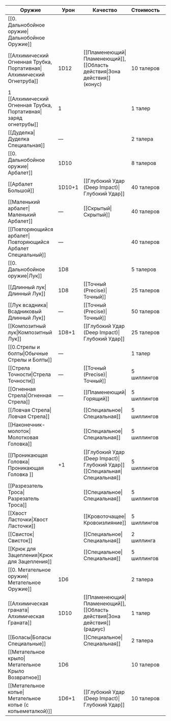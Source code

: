 


| Оружие                                                                | Урон   | Качество                                                                        | Стоимость   |     |     |     |
| --------------------------------------------------------------------- | ------ | ------------------------------------------------------------------------------- | ----------- | --- | --- | --- |
| [[0. Дальнобойное оружие\|Дальнобойное Оружие]]                       |        |                                                                                 |             |     |     |     |
| [[Алхимический Огненная Трубка, Портативная\|Алхимический Огнетруба]] | 1D12   | [[Пламенеющий\|Пламенеющий]], [[Область действия\|Зона действия]] (конус)       | 10 талеров  |     |     |     |
| 1 [[Алхимический Огненная Трубка, Портативная\|заряд огнетрубы]]      | 1      |                                                                                 | 1 талер     |     |     |     |
| [[Дуделка\|Дуделка Специальная]]                                      | —      |                                                                                 | 2 талера    |     |     |     |
| [[0. Дальнобойное оружие\|Арбалет]]                                   | 1D10   |                                                                                 | 8 талеров   |     |     |     |
| [[Арбалет Большой]]                                                   | 1D10+1 | [[Глубокий Удар (Deep Impact)\|Глубокий Удар]]                                  | 40 талеров  |     |     |     |
| [[Маленький арбалет\|Маленький Арбалет]]                              | —      | [[Скрытый\|Скрытый]]                                                            | 40 талеров  |     |     |     |
| [[Повторяющийся арбалет\|Повторяющийся Арбалет Специальный]]          | —      |                                                                                 | 40 талеров  |     |     |     |
| [[0. Дальнобойное оружие\|Лук]]                                       | 1D8    |                                                                                 | 5 талеров   |     |     |     |
| [[Длинный лук\|Длинный Лук]]                                          | 1D8    | [[Точный (Precise)\|Точный]]                                                    | 25 талеров  |     |     |     |
| [[Лук всадника\|Всадниковый Длинный Лук]]                             | —      | [[Точный (Precise)\|Точный]]                                                    | 50 талеров  |     |     |     |
| [[Композитный лук\|Композитный Лук]]                                  | 1D8+1  | [[Глубокий Удар (Deep Impact)\|Глубокий Удар]]                                  | 25 талеров  |     |     |     |
| [[0.Стрелы и болты\|Обычные Стрелы и Болты]]                          | —      |                                                                                 | 1 талер     |     |     |     |
| [[Стрела Точности\|Стрела Точности]]                                  | —      | [[Точный (Precise)\|Точный]]                                                    | 5 шиллингов |     |     |     |
| [[Огненная Стрела\|Огненная Стрела]]                                  | —      | [[Пламенеющий\|Горящий]]                                                        | 5 шиллингов |     |     |     |
| [[Ловчая Стрела\|Ловчая Стрела]]                                      |        | [[Специальное\|Специальная]]                                                    | 5 шиллингов |     |     |     |
| [[Наконечник-молоток\|Молотковая Головка]]                            |        | [[Специальное\|Специальная]]                                                    | 5 шиллингов |     |     |     |
| [[Проникающая Головка\|Проникающая Головка ]]                         | +1     | [[Глубокий Удар (Deep Impact)\|Глубокий Удар]] <br>[[Специальная\|Специальная]] | 5 шиллингов |     |     |     |
| [[Разрезатель Троса\|Разрезатель Троса]]                              |        | [[Специальное\|Специальная]]                                                    | 5 шиллингов |     |     |     |
| [[Хвост Ласточки\|Хвост Ласточки]]                                    |        | [[Кровоточащее\|Кровоизлияние]]                                                 | 5 шиллингов |     |     |     |
| [[Свисток\|Свисток]]                                                  |        | [[Специальное\|Специальная]]                                                    | 2 шиллинга  |     |     |     |
| [[Крюк для Зацепления\|Крюк для Зацепления]]                          |        | [[Специальное\|Специальная]]                                                    | 5 шиллингов |     |     |     |
| [[0. Метательное оружие\|Метательное Оружие]]                         | 1D6    |                                                                                 | 2 талера    |     |     |     |
| [[Алхимическая граната\|Алхимическая Граната]]                        | 1D10   | [[Пламенеющий\|Пламенеющий]], [[Область действия\|Зона действия]] (радиус)      | 1 талер     |     |     |     |
| [[Боласы\|Боласы Специальные]]                                        |        | [[Специальное\|Специальная]]                                                    | 2 талера    |     |     |     |
| [[Метательное крыло\|Метательное Крыло Возвратное]]                   | 1D6    |                                                                                 | 10 талеров  |     |     |     |
| [[Метательное копье\|Метательное копье (с копьеметалкой)]]            | 1D6+1  | [[Глубокий Удар (Deep Impact)\|Глубокий Удар]]                                  | 10 талеров  |     |     |     |



